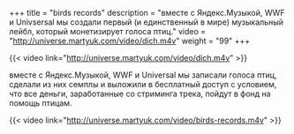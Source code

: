 +++
title = "birds records"
description = "вместе с Яндекс.Музыкой, WWF и Univsersal мы создали первый (и единственный в мире) музыкальный лейбл, который монетизирует голоса птиц."
video = "http://universe.martyuk.com/video/dich.m4v"
weight = "99"
+++

{{< video link="http://universe.martyuk.com/video/dich.m4v"  >}}

вместе с Яндекс.Музыкой, WWF и Universal мы записали голоса птиц, сделали из них семплы и выложили в бесплатный доступ с условием, что все деньги, заработанные со стриминга трека, пойдут в фонд на помощь птицам.

{{< video link="http://universe.martyuk.com/video/birds-records.m4v"  >}}


